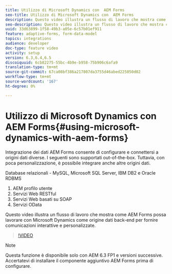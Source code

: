 ```yaml
---
title: Utilizzo di Microsoft Dynamics con  AEM Forms
seo-title: Utilizzo di Microsoft Dynamics con  AEM Forms
description: Questo video illustra un flusso di lavoro che mostra come  AEM Forms possa lavorare con Microsoft Dynamics come origine dati back-end per fornire comunicazioni interattive e personalizzate.
seo-description: Questo video illustra un flusso di lavoro che mostra come  AEM Forms possa lavorare con Microsoft Dynamics come origine dati back-end per fornire comunicazioni interattive e personalizzate.
uuid: 33d63899-1f58-49b3-a05e-6c57b01ef911
feature: adaptive-forms, form-data-model
topics: integrations
audience: developer
doc-type: feature video
activity: setup
version: 6.3,6.4,6.5
discoiquuid: 6cb82275-55bc-4b9e-b958-75b906c6afa9
translation-type: tm+mt
source-git-commit: 67ca08bf386a217807da3755d46abed225050d02
workflow-type: tm+mt
source-wordcount: '167'
ht-degree: 0%

---
```



# Utilizzo di Microsoft Dynamics con  AEM Forms{#using-microsoft-dynamics-with-aem-forms}

 Integrazione dei dati AEM Forms consente di configurare e connettersi a origini dati diverse. I seguenti sono supportati out-of-the-box. Tuttavia, con poca personalizzazione, è possibile integrare anche altre origini dati.

Database relazionali - MySQL, Microsoft SQL Server, IBM DB2 e  Oracle RDBMS
1. AEM profilo utente
1. Servizi Web RESTful
1. Servizi Web basati su SOAP
1. Servizi OData

Questo video illustra un flusso di lavoro che mostra come  AEM Forms possa lavorare con Microsoft Dynamics come origine dati back-end per fornire comunicazioni interattive e personalizzate.

>[!VIDEO](https://video.tv.adobe.com/v/20971?quality=9&learn=on)

>[!NOTE]
>
>Questa funzione è disponibile solo con AEM 6.3 FP1 e versioni successive. Accertatevi di installare il componente aggiuntivo  AEM Forms prima di configurare.

